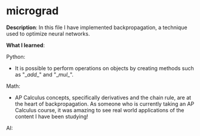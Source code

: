 # micrograd
__Description__: In this file I have implemented backpropagation, a technique used to optimize neural networks.

__What I learned__:

Python:
- It is possible to perform operations on objects by creating methods such as "\__add__" and "\__mul__".

Math:
- AP Calculus concepts, specifically derivatives and the chain rule, are at the heart of backpropagation. As someone who is currently taking an AP Calculus course, it was amazing to see real world applications of the content I have been studying!

AI:
